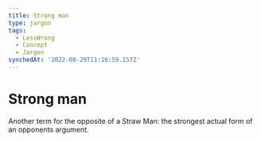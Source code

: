 ```yaml
---
title: Strong man
type: jargon
tags:
  - LessWrong
  - Concept
  - Jargon
synchedAt: '2022-08-29T11:16:59.157Z'
---
```

# Strong man

 Another term for the opposite of a Straw Man: the strongest actual form of an opponents argument.